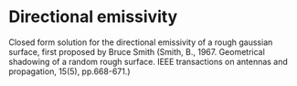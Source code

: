 # Directional emissivity
Closed form solution for the directional emissivity of a rough gaussian surface, first proposed by Bruce Smith (Smith, B., 1967. Geometrical shadowing of a random rough surface. IEEE transactions on antennas and propagation, 15(5), pp.668-671.)
